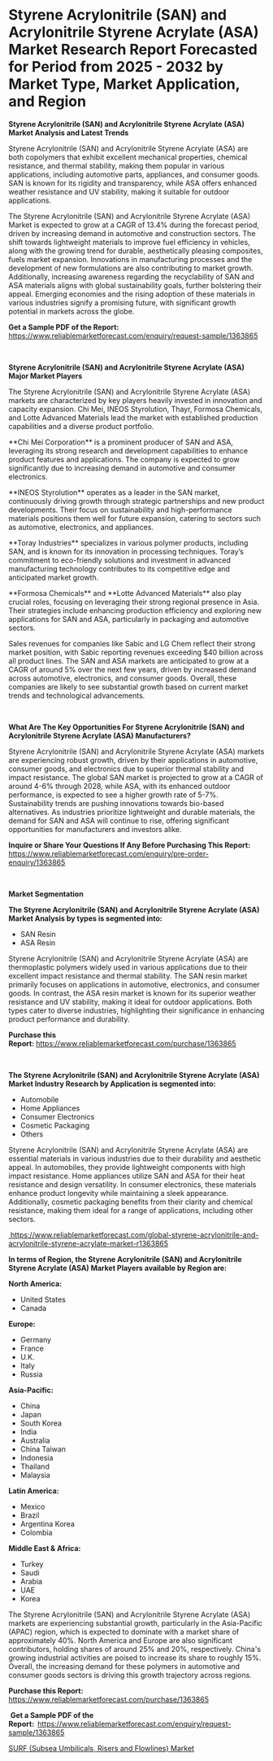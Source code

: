 <p><h1>Styrene Acrylonitrile (SAN) and Acrylonitrile Styrene Acrylate (ASA) Market Research Report Forecasted for Period from 2025 -  2032 by Market Type, Market Application, and Region</h1></p><p><strong>Styrene Acrylonitrile (SAN) and Acrylonitrile Styrene Acrylate (ASA) Market Analysis and Latest Trends</strong></p>
<p><p>Styrene Acrylonitrile (SAN) and Acrylonitrile Styrene Acrylate (ASA) are both copolymers that exhibit excellent mechanical properties, chemical resistance, and thermal stability, making them popular in various applications, including automotive parts, appliances, and consumer goods. SAN is known for its rigidity and transparency, while ASA offers enhanced weather resistance and UV stability, making it suitable for outdoor applications.</p><p>The Styrene Acrylonitrile (SAN) and Acrylonitrile Styrene Acrylate (ASA) Market is expected to grow at a CAGR of 13.4% during the forecast period, driven by increasing demand in automotive and construction sectors. The shift towards lightweight materials to improve fuel efficiency in vehicles, along with the growing trend for durable, aesthetically pleasing composites, fuels market expansion. Innovations in manufacturing processes and the development of new formulations are also contributing to market growth. Additionally, increasing awareness regarding the recyclability of SAN and ASA materials aligns with global sustainability goals, further bolstering their appeal. Emerging economies and the rising adoption of these materials in various industries signify a promising future, with significant growth potential in markets across the globe.</p></p>
<p><strong>Get a Sample PDF of the Report:&nbsp;</strong> <a href="https://www.reliablemarketforecast.com/enquiry/request-sample/1363865?utm_campaign=3096&utm_medium=2&utm_source=Github&utm_content=ia&utm_term=03042025&utm_id=styrene-acrylonitrile-san-and-acrylonitrile-styrene-acrylate-asa">https://www.reliablemarketforecast.com/enquiry/request-sample/1363865</a></p>
<p>&nbsp;</p>
<p><strong>Styrene Acrylonitrile (SAN) and Acrylonitrile Styrene Acrylate (ASA) Major Market Players</strong></p>
<p><p>The Styrene Acrylonitrile (SAN) and Acrylonitrile Styrene Acrylate (ASA) markets are characterized by key players heavily invested in innovation and capacity expansion. Chi Mei, INEOS Styrolution, Thayr, Formosa Chemicals, and Lotte Advanced Materials lead the market with established production capabilities and a diverse product portfolio.</p><p>**Chi Mei Corporation** is a prominent producer of SAN and ASA, leveraging its strong research and development capabilities to enhance product features and applications. The company is expected to grow significantly due to increasing demand in automotive and consumer electronics.</p><p>**INEOS Styrolution** operates as a leader in the SAN market, continuously driving growth through strategic partnerships and new product developments. Their focus on sustainability and high-performance materials positions them well for future expansion, catering to sectors such as automotive, electronics, and appliances.</p><p>**Toray Industries** specializes in various polymer products, including SAN, and is known for its innovation in processing techniques. Toray’s commitment to eco-friendly solutions and investment in advanced manufacturing technology contributes to its competitive edge and anticipated market growth.</p><p>**Formosa Chemicals** and **Lotte Advanced Materials** also play crucial roles, focusing on leveraging their strong regional presence in Asia. Their strategies include enhancing production efficiency and exploring new applications for SAN and ASA, particularly in packaging and automotive sectors.</p><p>Sales revenues for companies like Sabic and LG Chem reflect their strong market position, with Sabic reporting revenues exceeding $40 billion across all product lines. The SAN and ASA markets are anticipated to grow at a CAGR of around 5% over the next few years, driven by increased demand across automotive, electronics, and consumer goods. Overall, these companies are likely to see substantial growth based on current market trends and technological advancements.</p></p>
<p>&nbsp;</p>
<p><strong>What Are The Key Opportunities For Styrene Acrylonitrile (SAN) and Acrylonitrile Styrene Acrylate (ASA) Manufacturers?</strong></p>
<p><p>Styrene Acrylonitrile (SAN) and Acrylonitrile Styrene Acrylate (ASA) markets are experiencing robust growth, driven by their applications in automotive, consumer goods, and electronics due to superior thermal stability and impact resistance. The global SAN market is projected to grow at a CAGR of around 4-6% through 2028, while ASA, with its enhanced outdoor performance, is expected to see a higher growth rate of 5-7%. Sustainability trends are pushing innovations towards bio-based alternatives. As industries prioritize lightweight and durable materials, the demand for SAN and ASA will continue to rise, offering significant opportunities for manufacturers and investors alike.</p></p>
<p><strong>Inquire or Share Your Questions If Any Before Purchasing This Report:</strong> <a href="https://www.reliablemarketforecast.com/enquiry/pre-order-enquiry/1363865?utm_campaign=3096&utm_medium=2&utm_source=Github&utm_content=ia&utm_term=03042025&utm_id=styrene-acrylonitrile-san-and-acrylonitrile-styrene-acrylate-asa">https://www.reliablemarketforecast.com/enquiry/pre-order-enquiry/1363865</a></p>
<p>&nbsp;</p>
<p><strong>Market Segmentation</strong></p>
<p><strong>The Styrene Acrylonitrile (SAN) and Acrylonitrile Styrene Acrylate (ASA) Market Analysis by types is segmented into:</strong></p>
<p><ul><li>SAN Resin</li><li>ASA Resin</li></ul></p>
<p><p>Styrene Acrylonitrile (SAN) and Acrylonitrile Styrene Acrylate (ASA) are thermoplastic polymers widely used in various applications due to their excellent impact resistance and thermal stability. The SAN resin market primarily focuses on applications in automotive, electronics, and consumer goods. In contrast, the ASA resin market is known for its superior weather resistance and UV stability, making it ideal for outdoor applications. Both types cater to diverse industries, highlighting their significance in enhancing product performance and durability.</p></p>
<p><strong>Purchase this Report:&nbsp;</strong><a href="https://www.reliablemarketforecast.com/purchase/1363865?utm_campaign=3096&utm_medium=2&utm_source=Github&utm_content=ia&utm_term=03042025&utm_id=styrene-acrylonitrile-san-and-acrylonitrile-styrene-acrylate-asa">https://www.reliablemarketforecast.com/purchase/1363865</a></p>
<p>&nbsp;</p>
<p><strong>The Styrene Acrylonitrile (SAN) and Acrylonitrile Styrene Acrylate (ASA) Market Industry Research by Application is segmented into:</strong></p>
<p><ul><li>Automobile</li><li>Home Appliances</li><li>Consumer Electronics</li><li>Cosmetic Packaging</li><li>Others</li></ul></p>
<p><p>Styrene Acrylonitrile (SAN) and Acrylonitrile Styrene Acrylate (ASA) are essential materials in various industries due to their durability and aesthetic appeal. In automobiles, they provide lightweight components with high impact resistance. Home appliances utilize SAN and ASA for their heat resistance and design versatility. In consumer electronics, these materials enhance product longevity while maintaining a sleek appearance. Additionally, cosmetic packaging benefits from their clarity and chemical resistance, making them ideal for a range of applications, including other sectors.</p></p>
<p><a href="https://www.reliablemarketforecast.com/global-styrene-acrylonitrile-and-acrylonitrile-styrene-acrylate-market-r1363865?utm_campaign=3096&utm_medium=2&utm_source=Github&utm_content=ia&utm_term=03042025&utm_id=styrene-acrylonitrile-san-and-acrylonitrile-styrene-acrylate-asa">&nbsp;https://www.reliablemarketforecast.com/global-styrene-acrylonitrile-and-acrylonitrile-styrene-acrylate-market-r1363865</a></p>
<p><strong>In terms of Region, the Styrene Acrylonitrile (SAN) and Acrylonitrile Styrene Acrylate (ASA) Market Players available by Region are:</strong></p>
<p>
    <p> <strong> North America: </strong>
        <ul>
            <li>United States</li>
            <li>Canada</li>
        </ul>
        </p> 
    <p> <strong> Europe: </strong>
        <ul>
            <li>Germany</li>
            <li>France</li>
            <li>U.K.</li>
            <li>Italy</li>
            <li>Russia</li>
        </ul>
        </p> 
    <p> <strong> Asia-Pacific: </strong>
        <ul>
            <li>China</li>
            <li>Japan</li>
            <li>South Korea</li>
            <li>India</li>
            <li>Australia</li>
            <li>China Taiwan</li>
            <li>Indonesia</li>
            <li>Thailand</li>
            <li>Malaysia</li>
        </ul>
        </p> 
    <p> <strong> Latin America: </strong>
        <ul>
            <li>Mexico</li>
            <li>Brazil</li>
            <li>Argentina Korea</li>
            <li>Colombia</li>
        </ul>
        </p> 
    <p> <strong> Middle East & Africa: </strong>
        <ul>
            <li>Turkey</li>
            <li>Saudi</li>
            <li>Arabia</li>
            <li>UAE</li>
            <li>Korea</li>
        </ul>
    </p>
    </p>
<p><p>The Styrene Acrylonitrile (SAN) and Acrylonitrile Styrene Acrylate (ASA) markets are experiencing substantial growth, particularly in the Asia-Pacific (APAC) region, which is expected to dominate with a market share of approximately 40%. North America and Europe are also significant contributors, holding shares of around 25% and 20%, respectively. China's growing industrial activities are poised to increase its share to roughly 15%. Overall, the increasing demand for these polymers in automotive and consumer goods sectors is driving this growth trajectory across regions.</p></p>
<p><strong>Purchase this Report: </strong><a href="https://www.reliablemarketforecast.com/purchase/1363865?utm_campaign=3096&utm_medium=2&utm_source=Github&utm_content=ia&utm_term=03042025&utm_id=styrene-acrylonitrile-san-and-acrylonitrile-styrene-acrylate-asa">https://www.reliablemarketforecast.com/purchase/1363865</a></p>
<p>&nbsp;<strong>Get a Sample PDF of the Report:&nbsp;&nbsp;</strong><a href="https://www.reliablemarketforecast.com/enquiry/request-sample/1363865?utm_campaign=3096&utm_medium=2&utm_source=Github&utm_content=ia&utm_term=03042025&utm_id=styrene-acrylonitrile-san-and-acrylonitrile-styrene-acrylate-asa">https://www.reliablemarketforecast.com/enquiry/request-sample/1363865</a></p>
<p><strong></strong></p>
<p><p><a href="https://github.com/djibenesha/Market-Research-Report-List-1/blob/main/surf-subsea-umbilicals-risers-and-flowlines-market.md?utm_campaign=3096&utm_medium=2&utm_source=Github&utm_content=ia&utm_term=03042025&utm_id=styrene-acrylonitrile-san-and-acrylonitrile-styrene-acrylate-asa">SURF (Subsea Umbilicals, Risers and Flowlines) Market</a></p></p>